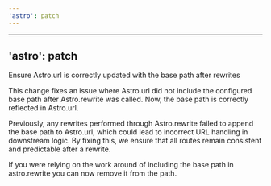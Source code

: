 ```yaml
---
'astro': patch
---
```


---
'astro': patch
---

Ensure Astro.url is correctly updated with the base path after rewrites

This change fixes an issue where Astro.url did not include the configured base path after Astro.rewrite was called. Now, the base path is correctly reflected in Astro.url.

Previously, any rewrites performed through Astro.rewrite failed to append the base path to Astro.url, which could lead to incorrect URL handling in downstream logic. By fixing this, we ensure that all routes remain consistent and predictable after a rewrite.

If you were relying on the work around of including the base path in astro.rewrite you can now remove it from the path.

